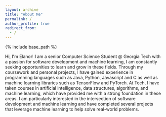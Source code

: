 ```yaml
---
layout: archive
title: "About Me"
permalink: /
author_profile: true
redirect_from:
  - /
---
```


{% include base_path %}

Hi, I'm Elanor! I am a senior Computer Science Student @ Georgia Tech with a passion for software development and machine learning, I am constantly seeking opportunities to learn and grow in these fields. Through my coursework and personal projects, I have gained experience in programming languages such as Java, Python, Javascript and C as well as machine learning libraries such as TensorFlow and PyTorch. At Tech, I have taken courses in artificial intelligence, data structures, algorithms, and machine learning, which have provided me with a strong foundation in these areas. I am particularly interested in the intersection of software development and machine learning and have completed several projects that leverage machine learning to help solve real-world problems.
